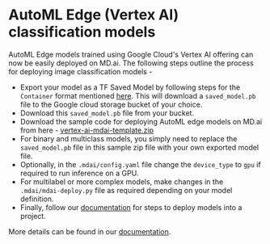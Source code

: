 # AutoML Edge (Vertex AI) classification models

AutoML Edge models trained using Google Cloud's Vertex AI offering can now be easily deployed on MD.ai. The following steps outline the process for deploying image classification models -

- Export your model as a TF Saved Model by following steps for the `Container` format mentioned [here](https://cloud.google.com/vertex-ai/docs/export/export-edge-model#aiplatform_export_model_sample-console). This will download a `saved_model.pb` file to the Google cloud storage bucket of your choice.
- Download this `saved_model.pb` file from your bucket.
- Download the sample code for deploying AutoML edge models on MD.ai from here - [vertex-ai-mdai-template.zip](https://mdai-assets.s3.amazonaws.com/github/mdai/model-deploy/vertex_ai_template.zip)
- For binary and multiclass models, you simply need to replace the `saved_model.pb` file in this sample zip file with your own exported model file.
- Optionally, in the `.mdai/config.yaml` file change the `device_type` to `gpu` if required to run inference on a GPU.
- For multilabel or more complex models, make changes in the `.mdai/mdai-deploy.py` file as required depending on your model definition.
- Finally, follow our [documentation](https://docs.md.ai/models/deploy-models/) for steps to deploy models into a project.

More details can be found in our [documentation](https://docs.md.ai/models/vertex-ai-integration).
